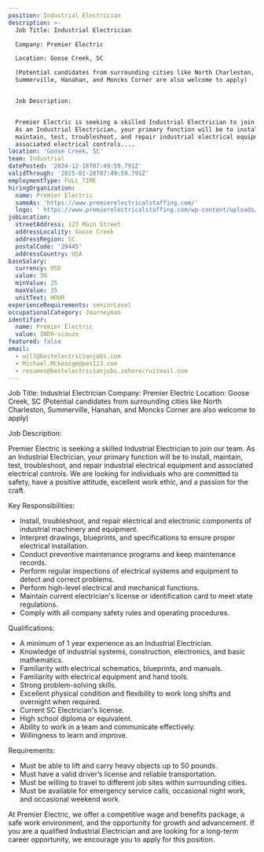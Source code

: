 ```yaml
---
position: Industrial Electrician
description: >-
  Job Title: Industrial Electrician

  Company: Premier Electric

  Location: Goose Creek, SC

  (Potential candidates from surrounding cities like North Charleston,
  Summerville, Hanahan, and Moncks Corner are also welcome to apply)


  Job Description:


  Premier Electric is seeking a skilled Industrial Electrician to join our team.
  As an Industrial Electrician, your primary function will be to install,
  maintain, test, troubleshoot, and repair industrial electrical equipment and
  associated electrical controls....
location: 'Goose Creek, SC'
team: Industrial
datePosted: '2024-12-16T07:49:59.791Z'
validThrough: '2025-01-20T07:49:59.791Z'
employmentType: FULL_TIME
hiringOrganization:
  name: Premier Electric
  sameAs: 'https://www.premierelectricalstaffing.com/'
  logo: ' https://www.premierelectricalstaffing.com/wp-content/uploads/2020/05/Premier-Electrical-Staffing-logo.png'
jobLocation:
  streetAddress: 123 Main Street
  addressLocality: Goose Creek
  addressRegion: SC
  postalCode: '29445'
  addressCountry: USA
baseSalary:
  currency: USD
  value: 30
  minValue: 25
  maxValue: 35
  unitText: HOUR
experienceRequirements: seniorLevel
occupationalCategory: Journeyman
identifier:
  name: Premier Electric
  value: INDU-scauzo
featured: false
email:
  - will@bestelectricianjobs.com
  - Michael.Mckeaige@pes123.com
  - resumes@bestelectricianjobs.zohorecruitmail.com
---
```




Job Title: Industrial Electrician
Company: Premier Electric
Location: Goose Creek, SC
(Potential candidates from surrounding cities like North Charleston, Summerville, Hanahan, and Moncks Corner are also welcome to apply)

Job Description:

Premier Electric is seeking a skilled Industrial Electrician to join our team. As an Industrial Electrician, your primary function will be to install, maintain, test, troubleshoot, and repair industrial electrical equipment and associated electrical controls. We are looking for individuals who are committed to safety, have a positive attitude, excellent work ethic, and a passion for the craft.

Key Responsibilities:

- Install, troubleshoot, and repair electrical and electronic components of industrial machinery and equipment.
- Interpret drawings, blueprints, and specifications to ensure proper electrical installation.
- Conduct preventive maintenance programs and keep maintenance records.
- Perform regular inspections of electrical systems and equipment to detect and correct problems.
- Perform high-level electrical and mechanical functions.
- Maintain current electrician's license or identification card to meet state regulations.
- Comply with all company safety rules and operating procedures.

Qualifications:

- A minimum of 1 year experience as an Industrial Electrician.
- Knowledge of industrial systems, construction, electronics, and basic mathematics.
- Familiarity with electrical schematics, blueprints, and manuals.
- Familiarity with electrical equipment and hand tools.
- Strong problem-solving skills.
- Excellent physical condition and flexibility to work long shifts and overnight when required.
- Current SC Electrician's license.
- High school diploma or equivalent.
- Ability to work in a team and communicate effectively.
- Willingness to learn and improve.

Requirements:

- Must be able to lift and carry heavy objects up to 50 pounds.
- Must have a valid driver’s license and reliable transportation.
- Must be willing to travel to different job sites within surrounding cities.
- Must be available for emergency service calls, occasional night work, and occasional weekend work.

At Premier Electric, we offer a competitive wage and benefits package, a safe work environment, and the opportunity for growth and advancement. If you are a qualified Industrial Electrician and are looking for a long-term career opportunity, we encourage you to apply for this position.
